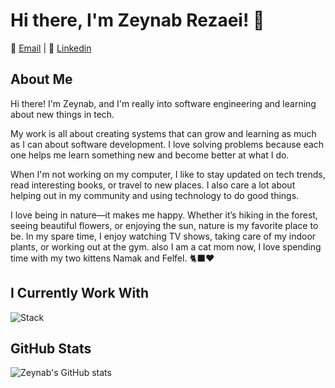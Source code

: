 # Hi there, I'm Zeynab Rezaei! 👋

📧 [Email](mailto:zeynabrz80@gmail.com) | 💼 [Linkedin](https://www.linkedin.com/in/zeynab-rezaei-868074202/)

## About Me

Hi there! I'm Zeynab, and I'm really into software engineering and learning about new things in tech.

My work is all about creating systems that can grow and learning as much as I can about software development. I love solving problems because each one helps me learn something new and become better at what I do.

When I'm not working on my computer, I like to stay updated on tech trends, read interesting books, or travel to new places. I also care a lot about helping out in my community and using technology to do good things.

I love being in nature—it makes me happy. Whether it’s hiking in the forest, seeing beautiful flowers, or enjoying the sun, nature is my favorite place to be. In my spare time, I enjoy watching TV shows, taking care of my indoor plants, or working out at the gym. also I am a cat mom now, I love spending time with my two kittens Namak and Felfel. 🐈‍⬛❤️

## I Currently Work With

![Stack](https://skillicons.dev/icons?i=go,py,postman,elasticsearch,postgres,mysql,kubernetes,openshift,docker,prometheus,grafana,gitlab&perline=6)

## GitHub Stats

![Zeynab's GitHub stats](https://github-readme-stats.vercel.app/api?username=ZeynabRezaei&show_icons=true&theme=radical)

